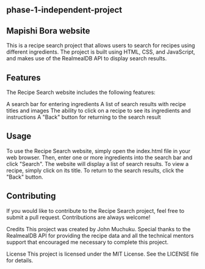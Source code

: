 ## phase-1-independent-project

## Mapishi Bora website
This is a recipe search project that allows users to search for recipes using different ingredients. The project is built using HTML, CSS, and JavaScript, and makes use of the RealmealDB API to display search results.

## Features
The Recipe Search website includes the following features:

A search bar for entering ingredients
A list of search results with recipe titles and images
The ability to click on a recipe to see its ingredients and instructions
A "Back" button for returning to the search result

## Usage
To use the Recipe Search website, simply open the index.html file in your web browser. Then, enter one or more ingredients into the search bar and click "Search". 
The website will display a list of search results. To view a recipe, simply click on its title. To return to the search results, click the "Back" button.


## Contributing
If you would like to contribute to the Recipe Search project, feel free to submit a pull request. Contributions are always welcome!

Credits
This project was created by John Muchuku. Special thanks to the RealmealDB API for providing the recipe data and all the technical mentors support that encouraged me necessary to complete this project.

License
This project is licensed under the MIT License. See the LICENSE file for details.




